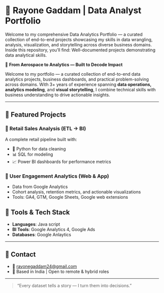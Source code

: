 # 👋 Rayone Gaddam | Data Analyst Portfolio

Welcome to my comprehensive Data Analytics Portfolio — a curated collection of end-to-end projects showcasing my skills in data wrangling, analysis, visualization, and storytelling across diverse business domains.  Inside this repository, you’ll find:  Well-documented projects demonstrating data analytical skills. 

🎯 **From Aerospace to Analytics — Built to Decode Impact**

Welcome to my portfolio — a curated collection of end-to-end data analytics projects, business dashboards, and practical problem-solving across domains. With 3+ years of experience spanning **data operations, analytics modeling**, and **visual storytelling**, I combine technical skills with business understanding to drive actionable insights.

---

## 📌 Featured Projects

### 🛒 Retail Sales Analysis (ETL → BI)
A complete retail pipeline built with:
- 🐍 Python for data cleaning
- 📊 SQL for modeling
- 📈 Power BI dashboards for performance metrics

### 📱 User Engagement Analytics (Web & App)
- Data from Google Analytics
- Cohort analysis, retention metrics, and actionable visualizations
- Tools: GA4, GTM, Google Sheets, Google web extensions


## 🧰 Tools & Tech Stack

- **Languages**: Java script
- **BI Tools**: Google Analytics 4, Google Ads
- **Databases**: Google Anlaytics

---

## 📄 Contact

- 📧 rayonegaddam24@gmail.com
- 📍 Based in India | Open to remote & hybrid roles

---

> “Every dataset tells a story — I turn them into decisions.”  

